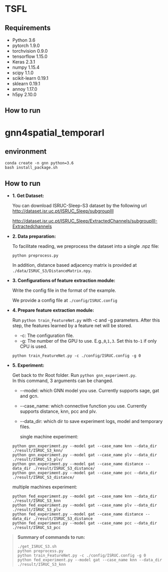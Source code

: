 # TSFL

## Requirements

- Python 3.6
- pytorch 1.9.0
- torchvision 0.9.0
- tensorflow 1.15.0
- Keras 2.3.1
- numpy 1.15.4
- scipy 1.1.0
- scikit-learn 0.19.1
- sklearn 0.19.1
- annoy 1.17.0
- h5py 2.10.0

## How to run

# gnn4spatial_temporarl

## environment
 ```shell
conda create -n gnn python=3.6
bash install_package.sh
  ```


## How to run

- **1. Get Dataset:**
  
  You can download ISRUC-Sleep-S3 dataset by the following url
  http://dataset.isr.uc.pt/ISRUC_Sleep/subgroupIII
  
  http://dataset.isr.uc.pt/ISRUC_Sleep/ExtractedChannels/subgroupIII-Extractedchannels


- **2. Data preparation:**

  To facilitate reading, we preprocess the dataset into a single .npz file:

  ```shell
  python preprocess.py
  ```
  
  In addition, distance based adjacency matrix is provided at `./data/ISRUC_S3/DistanceMatrix.npy`.
  
- **3. Configurations of feature extraction module:**

  Write the config file in the format of the example.

  We provide a config file at `./config/ISRUC.config`

- **4. Prepare feature extraction module:**

  Run `python train_FeatureNet.py` with -c and -g parameters. After this step, the features learned by a feature net will be stored.

  + -c: The configuration file.
  + -g: The number of the GPU to use. E.g.,`0`,`1,3`. Set this to`-1` if only CPU is used.

  ```shell
  python train_FeatureNet.py -c ./config/ISRUC.config -g 0
  ```


- **5. Experiment:**

  Get back to thr Root folder. Run `python gnn_experiment.py`.   
  In this command, 3 arguments can be changed.  
  + --model: which GNN model you use. Currently supports sage, gat and gcn.
  + --case_name: which connective function you use. Currently supports distance, knn, pcc and plv.
  + --data_dir: which dir to save experiment logs, model and temporary files. 

    single machine experiment:

  ```shell
  python gnn_experiment.py --model gat --case_name knn --data_dir ./result/ISRUC_S3_knn/
  python gnn_experiment.py --model gat --case_name plv --data_dir ./result/ISRUC_S3_plv/
  python gnn_experiment.py --model gat --case_name distance --data_dir ./result/ISRUC_S3_distance/
  python gnn_experiment.py --model gat --case_name pcc --data_dir ./result/ISRUC_S3_distance/
  ```
    multiple machines experiment:
    
  ```shell
  python fed_experiment.py --model gat --case_name knn --data_dir ./result/ISRUC_S3_knn  
  python fed_experiment.py --model gat --case_name plv --data_dir ./result/ISRUC_S3_plv  
  python fed_experiment.py --model gat --case_name distance --data_dir ./result/ISRUC_S3_distance  
  python fed_experiment.py --model gat --case_name pcc --data_dir ./result/ISRUC_S3_pcc  

  ```


> **Summary of commands to run:**
>
> ```shell
> ./get_ISRUC_S3.sh
> python preprocess.py
> python train_FeatureNet.py -c ./config/ISRUC.config -g 0
> python fed_experiment.py --model gat --case_name knn --data_dir ./result/ISRUC_S3_knn
> ```
>

